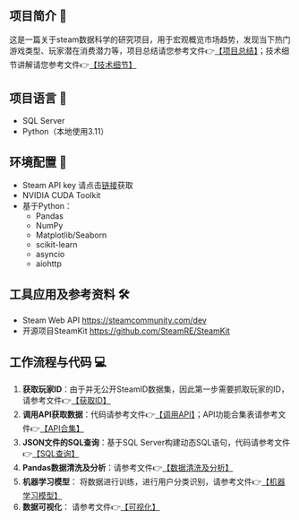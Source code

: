 ## 项目简介 🔬
这是一篇关于steam数据科学的研究项目，用于宏观概览市场趋势，发现当下热门游戏类型、玩家潜在消费潜力等，项目总结请您参考文件👉[【项目总结】](notebooks/Steam_DA_overview.ipynb)；技术细节讲解请您参考文件👉[【技术细节】](notebooks/technical_detail.ipynb)
## 项目语言 🔧
- SQL Server
- Python（本地使用3.11）

## 环境配置 🧶
- Steam API key 请点击[链接](https://steamcommunity.com/dev)获取
- NVIDIA CUDA Toolkit
- 基于Python：
    - Pandas
    - NumPy 
    - Matplotlib/Seaborn
    - scikit-learn
    - asyncio
    - aiohttp

## 工具应用及参考资料 🛠️
- Steam Web API https://steamcommunity.com/dev
- 开源项目SteamKit https://github.com/SteamRE/SteamKit

## 工作流程与代码 💻
1. **获取玩家ID**：由于并无公开SteamID数据集，因此第一步需要抓取玩家的ID，请参考文件👉[【获取ID】](src/data_extraction/search_steamids.ipynb)
2. **调用API获取数据**：代码请参考文件👉[【调用API】](src/data_extraction/use_steam_api.ipynb)；API功能合集表请参考文件👉[【API合集】](data/processed/pandastest.ipynb)
3. **JSON文件的SQL查询**：基于SQL Server构建动态SQL语句，代码请参考文件👉[【SQL查询】](src/data_extraction/Query_processing.sql)
4. **Pandas数据清洗及分析**：请参考文件👉[【数据清洗及分析】](src/data_processing_analysis/process_analysis.ipynb)
5. **机器学习模型**： 将数据进行训练，进行用户分类识别，请参考文件👉[【机器学习模型】](src/data_processing_analysis/process_analysis.ipynb)
6. **数据可视化**： 请参考文件👉[【可视化】](src/data_visualization/visualizations.ipynb)
